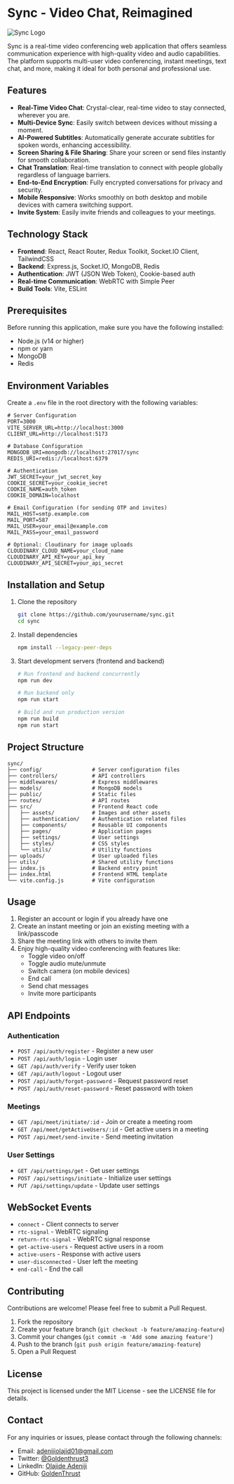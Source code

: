 # Sync - Video Chat, Reimagined

![Sync Logo](./public/sync-logo-white-text.svg)

Sync is a real-time video conferencing web application that offers seamless communication experience with high-quality video and audio capabilities. The platform supports multi-user video conferencing, instant meetings, text chat, and more, making it ideal for both personal and professional use.

## Features

- **Real-Time Video Chat**: Crystal-clear, real-time video to stay connected, wherever you are.
- **Multi-Device Sync**: Easily switch between devices without missing a moment.
- **AI-Powered Subtitles**: Automatically generate accurate subtitles for spoken words, enhancing accessibility.
- **Screen Sharing & File Sharing**: Share your screen or send files instantly for smooth collaboration.
- **Chat Translation**: Real-time translation to connect with people globally regardless of language barriers.
- **End-to-End Encryption**: Fully encrypted conversations for privacy and security.
- **Mobile Responsive**: Works smoothly on both desktop and mobile devices with camera switching support.
- **Invite System**: Easily invite friends and colleagues to your meetings.

## Technology Stack

- **Frontend**: React, React Router, Redux Toolkit, Socket.IO Client, TailwindCSS
- **Backend**: Express.js, Socket.IO, MongoDB, Redis
- **Authentication**: JWT (JSON Web Token), Cookie-based auth
- **Real-time Communication**: WebRTC with Simple Peer
- **Build Tools**: Vite, ESLint

## Prerequisites

Before running this application, make sure you have the following installed:
- Node.js (v14 or higher)
- npm or yarn
- MongoDB
- Redis

## Environment Variables

Create a `.env` file in the root directory with the following variables:

```
# Server Configuration
PORT=3000
VITE_SERVER_URL=http://localhost:3000
CLIENT_URL=http://localhost:5173

# Database Configuration
MONGODB_URI=mongodb://localhost:27017/sync
REDIS_URI=redis://localhost:6379

# Authentication
JWT_SECRET=your_jwt_secret_key
COOKIE_SECRET=your_cookie_secret
COOKIE_NAME=auth_token
COOKIE_DOMAIN=localhost

# Email Configuration (for sending OTP and invites)
MAIL_HOST=smtp.example.com
MAIL_PORT=587
MAIL_USER=your_email@example.com
MAIL_PASS=your_email_password

# Optional: Cloudinary for image uploads
CLOUDINARY_CLOUD_NAME=your_cloud_name
CLOUDINARY_API_KEY=your_api_key
CLOUDINARY_API_SECRET=your_api_secret
```

## Installation and Setup

1. Clone the repository
   ```bash
   git clone https://github.com/yourusername/sync.git
   cd sync
   ```

2. Install dependencies
   ```bash
   npm install --legacy-peer-deps
   ```

3. Start development servers (frontend and backend)
   ```bash
   # Run frontend and backend concurrently
   npm run dev
   
   # Run backend only
   npm run start
   
   # Build and run production version
   npm run build
   npm run start
   ```

## Project Structure

```
sync/
├── config/                # Server configuration files
├── controllers/           # API controllers
├── middlewares/           # Express middlewares
├── models/                # MongoDB models
├── public/                # Static files
├── routes/                # API routes
├── src/                   # Frontend React code
│   ├── assets/            # Images and other assets
│   ├── authentication/    # Authentication related files
│   ├── components/        # Reusable UI components
│   ├── pages/             # Application pages
│   ├── settings/          # User settings
│   ├── styles/            # CSS styles
│   └── utils/             # Utility functions
├── uploads/               # User uploaded files
├── utils/                 # Shared utility functions
├── index.js               # Backend entry point
├── index.html             # Frontend HTML template
└── vite.config.js         # Vite configuration
```

## Usage

1. Register an account or login if you already have one
2. Create an instant meeting or join an existing meeting with a link/passcode
3. Share the meeting link with others to invite them
4. Enjoy high-quality video conferencing with features like:
   - Toggle video on/off
   - Toggle audio mute/unmute
   - Switch camera (on mobile devices)
   - End call
   - Send chat messages
   - Invite more participants

## API Endpoints

### Authentication
- `POST /api/auth/register` - Register a new user
- `POST /api/auth/login` - Login user
- `GET /api/auth/verify` - Verify user token
- `GET /api/auth/logout` - Logout user
- `POST /api/auth/forgot-password` - Request password reset
- `POST /api/auth/reset-password` - Reset password with token

### Meetings
- `GET /api/meet/initiate/:id` - Join or create a meeting room
- `GET /api/meet/getActiveUsers/:id` - Get active users in a meeting
- `POST /api/meet/send-invite` - Send meeting invitation

### User Settings
- `GET /api/settings/get` - Get user settings
- `POST /api/settings/initiate` - Initialize user settings
- `PUT /api/settings/update` - Update user settings

## WebSocket Events

- `connect` - Client connects to server
- `rtc-signal` - WebRTC signaling
- `return-rtc-signal` - WebRTC signal response
- `get-active-users` - Request active users in a room
- `active-users` - Response with active users
- `user-disconnected` - User left the meeting
- `end-call` - End the call

## Contributing

Contributions are welcome! Please feel free to submit a Pull Request.

1. Fork the repository
2. Create your feature branch (`git checkout -b feature/amazing-feature`)
3. Commit your changes (`git commit -m 'Add some amazing feature'`)
4. Push to the branch (`git push origin feature/amazing-feature`)
5. Open a Pull Request

## License

This project is licensed under the MIT License - see the LICENSE file for details.

## Contact

For any inquiries or issues, please contact through the following channels:
- Email: [adenijiolajid01@gmail.com](adenijiolajid01@gmail.com)
- Twitter: [@Goldenthrust3](https://twitter.com/Goldenthrust3)
- LinkedIn: [Olajide Adeniji](https://www.linkedin.com/in/olajide-adeniji/)
- GitHub: [GoldenThrust](https://github.com/GoldenThrust)

